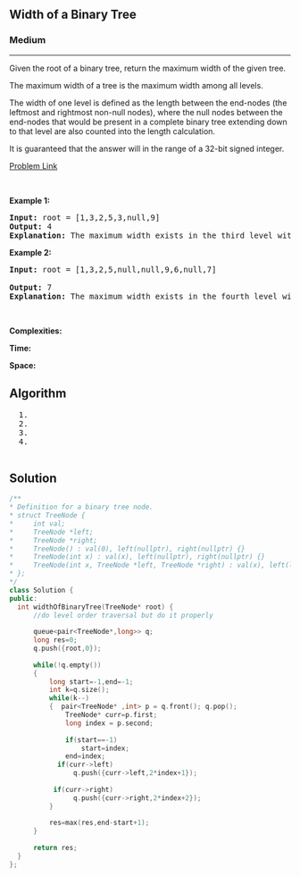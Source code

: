 <h2>Width of a Binary Tree</h2>
<h3>Medium</h3><hr>
<div><p>
  Given the root of a binary tree, return the maximum width of the given tree.

The maximum width of a tree is the maximum width among all levels.

The width of one level is defined as the length between the end-nodes (the leftmost and rightmost non-null nodes), where the null nodes between the end-nodes that would be present in a complete binary tree extending down to that level are also counted into the length calculation.

It is guaranteed that the answer will in the range of a 32-bit signed integer.

 
</p>


[Problem Link](https://leetcode.com/problems/maximum-width-of-binary-tree/)

<p>&nbsp;</p>
<p><strong>Example 1:</strong></p>

      
 
<pre><strong>Input:</strong> root = [1,3,2,5,3,null,9]
<strong>Output:</strong> 4
<strong>Explanation:</strong> The maximum width exists in the third level with length 4 (5,3,null,9).
</pre>

<p><strong>Example 2:</strong></p>

<pre><strong>Input:</strong> root = [1,3,2,5,null,null,9,6,null,7]
     
<strong>Output:</strong> 7
<strong>Explanation:</strong> The maximum width exists in the fourth level with length 7 (6,null,null,null,null,null,7)
</pre>

<p>&nbsp;</p>
<p><strong>Complexities:</strong></p>
<strong>Time:</strong> 
  
<strong>Space:</strong> 
  <h2> Algorithm </h2>
 <pre>
  1. 
  2.
  3. 
  4. 
  </pre>
  <h2> Solution </h2>
  
  ``` c++ 
  /**
 * Definition for a binary tree node.
 * struct TreeNode {
 *     int val;
 *     TreeNode *left;
 *     TreeNode *right;
 *     TreeNode() : val(0), left(nullptr), right(nullptr) {}
 *     TreeNode(int x) : val(x), left(nullptr), right(nullptr) {}
 *     TreeNode(int x, TreeNode *left, TreeNode *right) : val(x), left(left), right(right) {}
 * };
 */
class Solution {
public:
    int widthOfBinaryTree(TreeNode* root) {
        //do level order traversal but do it properly
        
        queue<pair<TreeNode*,long>> q;
        long res=0;
        q.push({root,0});
        
        while(!q.empty())
        {
            long start=-1,end=-1;
            int k=q.size();
            while(k--)
            {  pair<TreeNode* ,int> p = q.front(); q.pop();
                TreeNode* curr=p.first;
                long index = p.second;
             
                if(start==-1)
                    start=index;
                end=index;
              if(curr->left)
                  q.push({curr->left,2*index+1});
              
             if(curr->right)
                  q.push({curr->right,2*index+2});
            }
            
            res=max(res,end-start+1);
        }
            
        return res;    
    }
};
  ```
</div>
